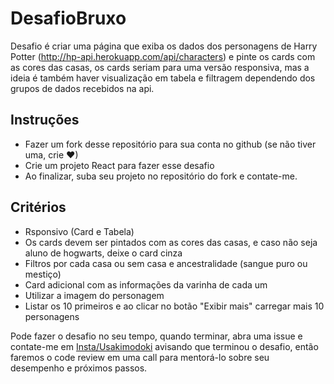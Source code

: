 # DesafioBruxo


Desafio é criar uma página que exiba os dados dos personagens de Harry Potter (http://hp-api.herokuapp.com/api/characters) e pinte os cards com as cores das casas, os cards seriam para uma versão responsiva, mas a ideia é também haver visualização em tabela e filtragem dependendo dos grupos de dados recebidos na api.

## Instruções
- Fazer um fork desse repositório para sua conta no github (se não tiver uma, crie  ❤)
- Crie um projeto React para fazer esse desafio
- Ao finalizar, suba seu projeto no repositório do fork e contate-me.

## Critérios
- Rsponsivo (Card e Tabela)
- Os cards devem ser pintados com as cores das casas, e caso não seja aluno de hogwarts, deixe o card cinza
- Filtros por cada casa ou sem casa e ancestralidade (sangue puro ou mestiço)
- Card adicional com as informações da varinha de cada um
- Utilizar a imagem do personagem
- Listar os 10 primeiros e ao clicar no botão "Exibir mais" carregar mais 10 personagens

Pode fazer o desafio no seu tempo, quando terminar, abra uma issue e contate-me em [Insta/Usakimodoki](https://www.instagram.com/usakimodoki/?hl=pt-br) avisando que terminou o desafio, então faremos o code review em uma call para mentorá-lo sobre seu desempenho e próximos passos.

